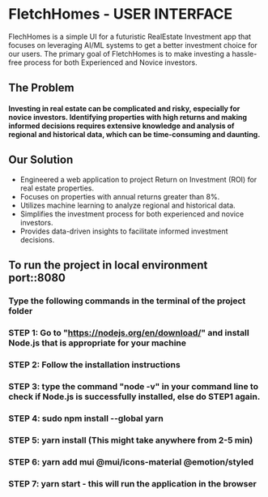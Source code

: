 # FletchHomes - USER INTERFACE
FlechHomes is a simple UI for a futuristic RealEstate Investment app that focuses on leveraging AI/ML systems to get a better investment choice for our users. The primary goal of FletchHomes is to make investing a hassle-free process for both Experienced and Novice investors.

## The Problem
#### Investing in real estate can be complicated and risky, especially for novice investors. Identifying properties with high returns and making informed decisions requires extensive knowledge and analysis of regional and historical data, which can be time-consuming and daunting.

## Our Solution
 - Engineered a web application to project Return on Investment (ROI) for real estate properties.
 - Focuses on properties with annual returns greater than 8%.
 - Utilizes machine learning to analyze regional and historical data.
 - Simplifies the investment process for both experienced and novice investors.
 - Provides data-driven insights to facilitate informed investment decisions.

## To run the project in local environment port::8080
### Type the following commands in the terminal of the project folder


### STEP 1: Go to "https://nodejs.org/en/download/" and install Node.js that is appropriate for your machine
### STEP 2: Follow the installation instructions
### STEP 3: type the command "node -v" in your command line to check if Node.js is successfully installed, else do STEP1 again. 
### STEP 4: sudo npm install --global yarn
### STEP 5: yarn install (This might take anywhere from 2-5 min)
### STEP 6: yarn add mui @mui/icons-material @emotion/styled
### STEP 7: yarn start - this will run the application in the browser




